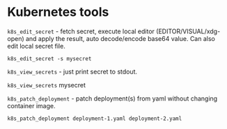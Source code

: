 # Kubernetes tools

`k8s_edit_secret` - fetch secret, execute local editor (EDITOR/VISUAL/xdg-open) and apply the result, auto decode/encode base64 value. Can also edit local secret file.

`k8s_edit_secret -s mysecret`

`k8s_view_secrets` - just print secret to stdout.

`k8s_view_secrets` mysecret

`k8s_patch_deployment` - patch deployment(s) from yaml without changing container image.

`k8s_patch_deployment deployment-1.yaml deployment-2.yaml`
